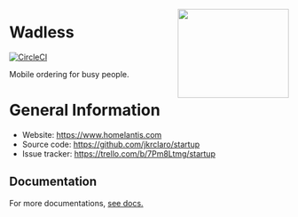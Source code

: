 <a href='https://github.com/jkrclaro/homelantis'><img src='https://github.com/jkrclaro/homelantis/blob/master/src/homelantis/static/img/logo.png' align='right' width='200' height='160' /></a>

# Wadless
[![CircleCI](https://circleci.com/gh/jkrclaro/homelantis/tree/master.svg?style=svg&circle-token=6e39dbce5406cefdb75a5cd1e6eec03c225c055d)](https://circleci.com/gh/jkrclaro/homelantis/tree/master)

Mobile ordering for busy people.

# General Information
- Website: https://www.homelantis.com
- Source code: https://github.com/jkrclaro/startup
- Issue tracker: https://trello.com/b/7Pm8Ltmg/startup

## Documentation

For more documentations, [see docs.](https://github.com/jkrclaro/homelantis/tree/master/docs)